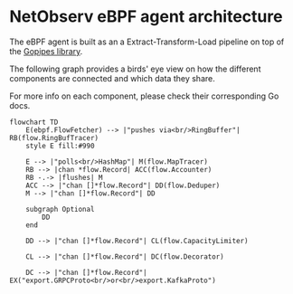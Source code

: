 # NetObserv eBPF agent architecture

The eBPF agent is built as an a Extract-Transform-Load pipeline on top of the [Gopipes library](https://github.com/netobserv/gopipes).

The following graph provides a birds' eye view on how the different components are connected and which data they share.

For more info on each component, please check their corresponding Go docs.

```mermaid
flowchart TD
    E(ebpf.FlowFetcher) --> |"pushes via<br/>RingBuffer"| RB(flow.RingBufTracer)
    style E fill:#990

    E --> |"polls<br/>HashMap"| M(flow.MapTracer)
    RB --> |chan *flow.Record| ACC(flow.Accounter)
    RB -.-> |flushes| M
    ACC --> |"chan []*flow.Record"| DD(flow.Deduper)
    M --> |"chan []*flow.Record"| DD

    subgraph Optional
        DD
    end

    DD --> |"chan []*flow.Record"| CL(flow.CapacityLimiter)

    CL --> |"chan []*flow.Record"| DC(flow.Decorator)
    
    DC --> |"chan []*flow.Record"| EX("export.GRPCProto<br/>or<br/>export.KafkaProto")
```

